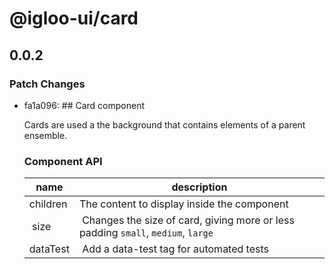 # @igloo-ui/card

## 0.0.2
### Patch Changes

- fa1a096: ## Card component
  
  Cards are used a the background that contains elements of a parent ensemble.
  
  ### Component API
  
  | name     | description                                                                       |
  | -------- | --------------------------------------------------------------------------------- |
  | children | The content to display inside the component                                       |
  |  size    |  Changes the size of card, giving more or less padding `small`, `medium`, `large` |
  | dataTest |  Add a data-test tag for automated tests                                          |
